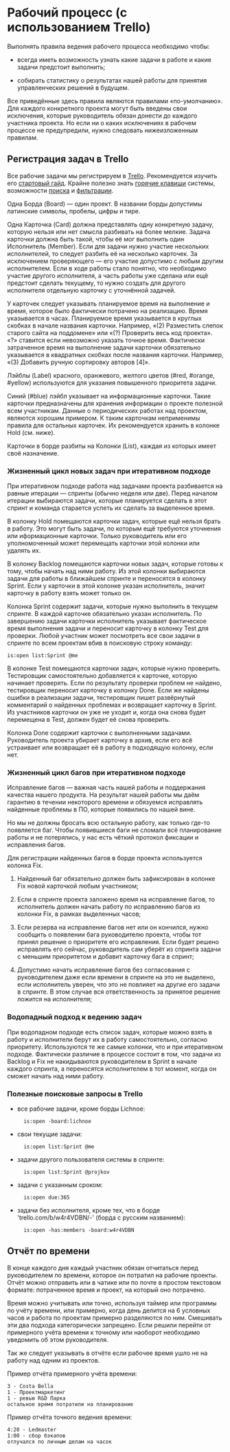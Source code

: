 Рабочий процесс (с использованием Trello)
=========================================

Выполнять правила ведения рабочего процесса необходимо чтобы:

* всегда иметь возможность узнать какие задачи в работе и какие задачи
  предстоит выполнить;

* собирать статистику о результатах нашей работы для принятия управленческих
  решений в будущем.

Все приведённые здесь правила являются правилами «по-умолчанию». Для каждого
конкретного проекта могут быть введены свои исключения, которые руководитель
обязан донести до каждого участника проекта. Но если ни о каких исключениях
в рабочем процессе не предупредили, нужно следовать нижеизложенным правилам.


Регистрация задач в Trello
--------------------------

Все рабочие задачи мы регистрируем в [Trello](https://trello.com/).
Рекомендуется изучить его [стартовый гайд](https://trello.com/guide).
Крайне полезно знать [горячие клавиши](https://trello.com/shortcuts) системы,
возможности [поиска](http://help.trello.com/article/808-searching-for-cards-all-boards)
и [фильтрации](http://help.trello.com/article/787-filtering-cards-on-a-board).

Одна Борда (Board) &mdash; один проект.
В названии борды допустимы латинские символы, пробелы, цифры и тире.

Одна Карточка (Card) должна представлять одну конкретную задачу, которую нельзя
или нет смысла разбивать на более мелкие. Задача карточки должна быть такой,
чтобы её мог выполнить один Исполнитель (Member). Если для задачи нужно участие
нескольких исполнителей, то следует разбить её на несколько карточек. За
исключением проверяющего &mdash; его участие допустимо с любым другим
исполнителем. Если в ходе работы стало понятно, что необходимо участие другого
исполнителя, а часть работы уже сделана или ещё предстоит сделать текущему, то
нужно создать для другого исполнителя отдельную карточку с уточнённой задачей.

У карточек следует указывать планируемое время на выполнение и время, которое
было фактически потрачено на реализацию. Время указывается в часах. Планируемое
время указывается в круглых скобках в начале названия карточки. Например,
«(2) Разместить слепок старого сайта на поддомене» или «(?) Проверить весь код
проекта». «?» ставится если невозможно указать точное время.
Фактически затраченное время на выполнение задачи карточки обязательно
указывается в квадратных скобках после названия карточки. Например,
«(3) Добавить ручную сортировку авторов \[4\]».

Лэйблы (Label) красного, оранжевого, желтого цветов (#red, #orange, #yellow)
используются для указания повышенного приоритета задачи.

Синий (#blue) лэйбл указывает на информационные карточки.
Такие карточки предназначены для хранения информации о проекте полезной всем
участникам. Данные о периодических работах над проектом, являются хорошим
примером. К таким карточкам неприменимы правила для остальных карточек.
Их рекомендуется хранить в колонке Hold (см. ниже).

Карточки в борде разбиты на Колонки (List), каждая из которых имеет своё
назначение.


### Жизненный цикл новых задач при итеративном подходе

При итеративном подходе работа над задачами проекта разбивается на равные
итерации &mdash; спринты (обычно неделя или две). Перед началом итерации
выбираются задачи, которые планируется сделать в этот спринт и команда
старается успеть их сделать за выделенное время.

В колонку Hold помещаются карточки задач, которые ещё нельзя брать в работу.
Это могут быть задачи, по которым ещё требуются уточнения или иформационные
карточки.
Только руководитель или его уполномоченный может перемещать карточки этой
колонки или удалять их.

В колонку Backlog помещаются карточки новых задач, которые готовы к тому,
чтобы начать над ними работу. Из этой колонки выбираются задачи для работы
в ближайшем спринте и переносятся в колонку Sprint. Если у карточки в этой
колонке указан исполнитель, значит карточку в работу взять может только он.

Колонка Sprint содержит задачи, которые нужно выполнить в текущем спринте.
В каждой карточке обязательно указан исполнитель. По завершению задачи
карточки исполнитель указывает фактическое время выполнения задачи и переносит
карточку в колонку Test для проверки. Любой участник может посмотреть все свои
задачи в спринте по всем проектам вбив в поисковую строку команду:

    is:open list:Sprint @me

В колонке Test помещаются карточки задач, которые нужно проверить.
Тестировщик самостоятельно добавляется к карточке, которую начинает проверять.
Если по результату проверки проблем не найдено, тестировщик переносит карточку
в колонку Done. Если же найдены ошибки в реализации задачи, тестировщик пишет
развёрнутый комментарий о найденных проблемах и возвращает карточку в Sprint.
Из участников карточки он уже не уходит и, когда она снова будет перемещена
в Test, должен будет её снова проверить.

Колонка Done содержит карточки с выполненными задачами.
Руководитель проекта убирает карточку в архив, если его всё устраивает или
возвращает её в работу в подходящую колонку, если нет.


### Жизненный цикл багов при итеративном подходе

Исправление багов &mdash; важная часть нашей работы и поддержания качества
нашего продукта. На результат нашей работы мы даём гарантию в течении
некоторого времени и обязуемся исправлять найденные проблемы в ПО, которые
появились по нашей вине.

Но мы не должны бросать всю остальную работу, как только где-то появляется баг.
Чтобы появившиеся баги не сломали всё планирование работы и не потерялись, у
нас есть чёткий протокол фиксации и исправления багов.

Для регистрации найденных багов в борде проекта используется колонка Fix.

1. Найденный баг обязательно должен быть зафиксирован в колонке Fix новой
   карточкой любым участником;

2. Если в спринте проекта заложено время на исправление багов, то исполнитель
   должен начать работу по исправлению багов из колонки Fix, в рамках
   выделенных часов;

3. Если резерва на исправление багов нет или он кончился, нужно сообщить
   о появлении бага руководителю проекта, чтобы тот принял решение о приоритете
   его исправления. Если будет решено исправлять его сейчас, руководитель сам
   уберёт из спринта задачи с меньшим приоритетом и добавит карточку бага
   в спринт;

4. Допустимо начать исправление багов без согласования с руководителем даже
   если времени в спринте на это не выделено, если исполнитель уверен, что это
   не повлияет на другие его задачи в спринте. В этом случае вся
   ответственность за принятое решение ложится на исполнителя;


### Водопадный подход к ведению задач

При водопадном подходе есть список задач, которые можно взять в работу и
исполнители берут их в работу самостоятельно, согласно приоритету.
Используются те же самые колонки, что и при итеративном подходе.
Фактически различие в процессе состоит в том, что задачи из Backlog и Fix не
накидываются руководителем в Sprint в начале каждого спринта, а переносятся
исполнителем в тот момент, когда он сможет начать над ними работу.


### Полезные поисковые запросы в Trello

* все рабочие задачи, кроме борды Lichnoe:

        is:open -board:lichnoe

* свои текущие задачи:

        is:open list:Sprint @me

* задачи другого пользователя системы в спринте:

        is:open list:Sprint @projkov

* задачи c указанным сроком:

        is:open due:365

* задачи без исполнителя, кроме тех, что в борде 'trello.com/b/w4r4VDBN/-'
  (борда с русским названием):

        is:open -has:members -board:w4r4VDBN


Отчёт по времени
----------------

В конце каждого дня каждый участник обязан отчитаться перед руководителем по
времени, которое он потратил на рабочие проекты. Отчёт можно отправить или
в чатике или по почте в простом текстовом формате: потраченное время и проект,
на который оно потрачено.

Время можно учитывать или точно, используя таймер или программы по учёту
времени, или примерно, когда день делится на 6 условных часов и работа
по проектам примерно разделяются по ним. Смешивать эти два подхода
категорически запрещено. Если решили перейти от примерного учёта времени
к точному или наоборот необходимо уведомить об этом руководителя.

Так же следует указывать в отчёте если рабочее время ушло не на работу над
одним из проектов.

Пример отчёта примерного учёта времени:

    3 - Costa Bella
    1 - Проектмаркетинг
    1 - ревью R&D Парка
    остальное время потратили на планирование

Пример отчёта точного ведения времени:

    4:20 - Ledmaster
    1:00 - сбор бэкапов
    отлучался по личным делам на часок
